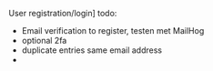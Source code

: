 User registration/login]
todo:

- Email verification to register, testen met MailHog
- optional 2fa
- duplicate entries same email address
- 